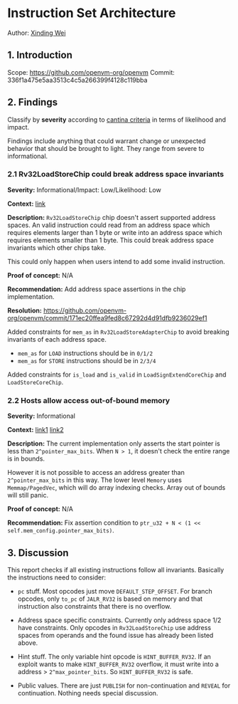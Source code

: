 # Instruction Set Architecture

Author: [Xinding Wei](https://github.com/nyunyunyunyu)

## 1. Introduction

Scope: https://github.com/openvm-org/openvm
Commit: 336f1a475e5aa3513c4c5a266399f4128c119bba

## 2. Findings

Classify by **severity** according to [cantina criteria](https://docs.cantina.xyz/cantina-docs/cantina-competitions/judging-process/finding-severity-criteria) in terms of likelihood and impact.

Findings include anything that could warrant change or unexpected behavior that should be brought to light. They range from severe to informational.

### 2.1 Rv32LoadStoreChip could break address space invariants

**Severity:** Informational/Impact: Low/Likelihood: Low

**Context:** [link](https://cantina.xyz/code/c486d600-bed0-4fc6-aed1-de759fd29fa2/openvm/extensions/rv32im/circuit/src/adapters/loadstore.rs#L183)

**Description:** `Rv32LoadStoreChip` chip doesn't assert supported address spaces. An valid instruction could read from an address space which requires elements larger than 1 byte or write into an address space which requires elements smaller than 1 byte. This could break address space invariants which other chips take.

This could only happen when users intend to add some invalid instruction.

**Proof of concept:** N/A

**Recommendation:** Add address space assertions in the chip implementation.

**Resolution:** https://github.com/openvm-org/openvm/commit/171ec20ffea9fed8c67292d4d91dfb9236029ef1

Added constraints for `mem_as` in `Rv32LoadStoreAdapterChip` to avoid breaking invariants of each address space.
- `mem_as` for `LOAD` instructions should be in `0/1/2`
- `mem_as` for `STORE` instructions should be in `2/3/4`

Added constraints for `is_load` and `is_valid` in `LoadSignExtendCoreChip` and `LoadStoreCoreChip`.

### 2.2 Hosts allow access out-of-bound memory
**Severity:** Informational

**Context:** [link1](https://github.com/openvm-org/openvm/blob/c9339e6ee8c52ee047eab2fefc94fea0926f04b8/crates/vm/src/system/memory/controller/mod.rs#L385) [link2](https://github.com/openvm-org/openvm/blob/c9339e6ee8c52ee047eab2fefc94fea0926f04b8/crates/vm/src/system/memory/controller/mod.rs#L427)

**Description:** The current implementation only asserts the start pointer is less than `2^pointer_max_bits`. When `N > 1`, it doesn't check the entire range is in bounds. 

However it is not possible to access an address greater than `2^pointer_max_bits` in this way. The lower level `Memory` uses `Memmap/PagedVec`, which will do array indexing checks.
Array out of bounds will still panic.

**Proof of concept:** N/A

**Recommendation:** Fix assertion condition to `ptr_u32 + N < (1 << self.mem_config.pointer_max_bits)`.


## 3. Discussion

This report checks if all existing instructions follow all invariants. Basically the instructions need to consider:

- `pc` stuff. Most opcodes just move `DEFAULT_STEP_OFFSET`. For branch opcodes, only `to_pc` of `JALR_RV32` is based on memory and that instruction also constraints that there is no overflow.

- Address space specific constraints. Currently only address space 1/2 have constraints. Only opcodes in `Rv32LoadStoreChip` use address spaces from operands and the found issue has already been listed above.

- Hint stuff. The only variable hint opcode is `HINT_BUFFER_RV32`. If an exploit wants to make `HINT_BUFFER_RV32` overflow, it must write into a address > `2^max_pointer_bits`. So `HINT_BUFFER_RV32` is safe.

- Public values. There are just `PUBLISH` for non-continuation and `REVEAL` for continuation. Nothing needs special discussion. 
